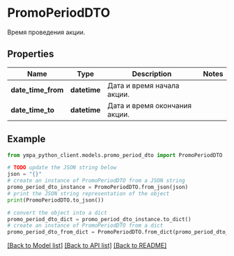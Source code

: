# PromoPeriodDTO

Время проведения акции.

## Properties

Name | Type | Description | Notes
------------ | ------------- | ------------- | -------------
**date_time_from** | **datetime** | Дата и время начала акции. | 
**date_time_to** | **datetime** | Дата и время окончания акции. | 

## Example

```python
from ympa_python_client.models.promo_period_dto import PromoPeriodDTO

# TODO update the JSON string below
json = "{}"
# create an instance of PromoPeriodDTO from a JSON string
promo_period_dto_instance = PromoPeriodDTO.from_json(json)
# print the JSON string representation of the object
print(PromoPeriodDTO.to_json())

# convert the object into a dict
promo_period_dto_dict = promo_period_dto_instance.to_dict()
# create an instance of PromoPeriodDTO from a dict
promo_period_dto_from_dict = PromoPeriodDTO.from_dict(promo_period_dto_dict)
```
[[Back to Model list]](../README.md#documentation-for-models) [[Back to API list]](../README.md#documentation-for-api-endpoints) [[Back to README]](../README.md)


